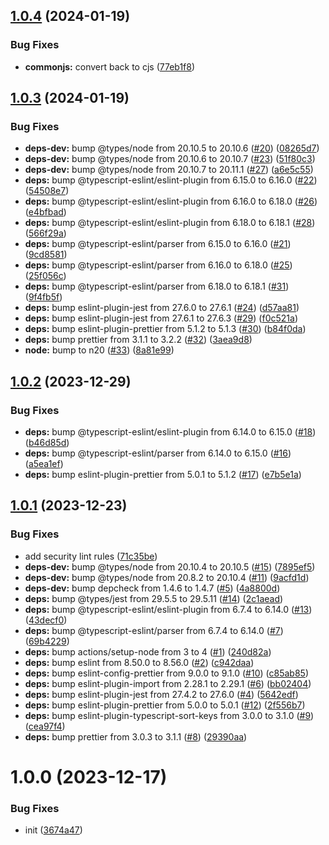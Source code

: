 ## [1.0.4](https://github.com/affixapi/config-rc/compare/v1.0.3...v1.0.4) (2024-01-19)


### Bug Fixes

* **commonjs:** convert back to cjs ([77eb1f8](https://github.com/affixapi/config-rc/commit/77eb1f8e7ba37fd63c2eed482a4c9434317983e9))

## [1.0.3](https://github.com/affixapi/config-rc/compare/v1.0.2...v1.0.3) (2024-01-19)


### Bug Fixes

* **deps-dev:** bump @types/node from 20.10.5 to 20.10.6 ([#20](https://github.com/affixapi/config-rc/issues/20)) ([08265d7](https://github.com/affixapi/config-rc/commit/08265d793e534c0562604bae1a4e1d1433cb1033))
* **deps-dev:** bump @types/node from 20.10.6 to 20.10.7 ([#23](https://github.com/affixapi/config-rc/issues/23)) ([51f80c3](https://github.com/affixapi/config-rc/commit/51f80c3ae73c4c8b9cf945c5852ea6f1804b3c7f))
* **deps-dev:** bump @types/node from 20.10.7 to 20.11.1 ([#27](https://github.com/affixapi/config-rc/issues/27)) ([a6e5c55](https://github.com/affixapi/config-rc/commit/a6e5c55a72f1b05e9af9e1c2d8d73973e59e7568))
* **deps:** bump @typescript-eslint/eslint-plugin from 6.15.0 to 6.16.0 ([#22](https://github.com/affixapi/config-rc/issues/22)) ([54508e7](https://github.com/affixapi/config-rc/commit/54508e728b7cf8aa20eb0757b12f2ce3f5834e82))
* **deps:** bump @typescript-eslint/eslint-plugin from 6.16.0 to 6.18.0 ([#26](https://github.com/affixapi/config-rc/issues/26)) ([e4bfbad](https://github.com/affixapi/config-rc/commit/e4bfbad87e10b7eb0ff09cc03a2078c85bfb58e5))
* **deps:** bump @typescript-eslint/eslint-plugin from 6.18.0 to 6.18.1 ([#28](https://github.com/affixapi/config-rc/issues/28)) ([566f29a](https://github.com/affixapi/config-rc/commit/566f29a7da82fb0fb79224c47072342a24f1e775))
* **deps:** bump @typescript-eslint/parser from 6.15.0 to 6.16.0 ([#21](https://github.com/affixapi/config-rc/issues/21)) ([9cd8581](https://github.com/affixapi/config-rc/commit/9cd85810f196e7a7b96ee6ccadcfa81d25e3b610))
* **deps:** bump @typescript-eslint/parser from 6.16.0 to 6.18.0 ([#25](https://github.com/affixapi/config-rc/issues/25)) ([25f056c](https://github.com/affixapi/config-rc/commit/25f056cdca6549b04637f81e951fb73ef3d683a7))
* **deps:** bump @typescript-eslint/parser from 6.18.0 to 6.18.1 ([#31](https://github.com/affixapi/config-rc/issues/31)) ([9f4fb5f](https://github.com/affixapi/config-rc/commit/9f4fb5f63d0212e4475b21c851f626b831885735))
* **deps:** bump eslint-plugin-jest from 27.6.0 to 27.6.1 ([#24](https://github.com/affixapi/config-rc/issues/24)) ([d57aa81](https://github.com/affixapi/config-rc/commit/d57aa81fabc59266cbaf924de8845dbb9fd39a1c))
* **deps:** bump eslint-plugin-jest from 27.6.1 to 27.6.3 ([#29](https://github.com/affixapi/config-rc/issues/29)) ([f0c521a](https://github.com/affixapi/config-rc/commit/f0c521a9b62a17c7938659d86f0107d7d0932534))
* **deps:** bump eslint-plugin-prettier from 5.1.2 to 5.1.3 ([#30](https://github.com/affixapi/config-rc/issues/30)) ([b84f0da](https://github.com/affixapi/config-rc/commit/b84f0dab82d89cd22066cdfae06b32785d3bd3cc))
* **deps:** bump prettier from 3.1.1 to 3.2.2 ([#32](https://github.com/affixapi/config-rc/issues/32)) ([3aea9d8](https://github.com/affixapi/config-rc/commit/3aea9d8c0dadae8220463405381e12dd7e45b8e0))
* **node:** bump to n20 ([#33](https://github.com/affixapi/config-rc/issues/33)) ([8a81e99](https://github.com/affixapi/config-rc/commit/8a81e992b01b5be5d617aec58210c294be47a827))

## [1.0.2](https://github.com/affixapi/config-rc/compare/v1.0.1...v1.0.2) (2023-12-29)


### Bug Fixes

* **deps:** bump @typescript-eslint/eslint-plugin from 6.14.0 to 6.15.0 ([#18](https://github.com/affixapi/config-rc/issues/18)) ([b46d85d](https://github.com/affixapi/config-rc/commit/b46d85d285ea08cd7283631a4348bc52350fbc13))
* **deps:** bump @typescript-eslint/parser from 6.14.0 to 6.15.0 ([#16](https://github.com/affixapi/config-rc/issues/16)) ([a5ea1ef](https://github.com/affixapi/config-rc/commit/a5ea1eff7f0ce869fd030ecf28da21408a9cdb9e))
* **deps:** bump eslint-plugin-prettier from 5.0.1 to 5.1.2 ([#17](https://github.com/affixapi/config-rc/issues/17)) ([e7b5e1a](https://github.com/affixapi/config-rc/commit/e7b5e1a1d004592dd4eca089dc4e00f7b55e16f5))

## [1.0.1](https://github.com/affixapi/config-rc/compare/v1.0.0...v1.0.1) (2023-12-23)


### Bug Fixes

* add security lint rules ([71c35be](https://github.com/affixapi/config-rc/commit/71c35bee317a728a2dd875cee27f886a8b4549f6))
* **deps-dev:** bump @types/node from 20.10.4 to 20.10.5 ([#15](https://github.com/affixapi/config-rc/issues/15)) ([7895ef5](https://github.com/affixapi/config-rc/commit/7895ef573c617889f99f0bb17f4ca5fd2e674328))
* **deps-dev:** bump @types/node from 20.8.2 to 20.10.4 ([#11](https://github.com/affixapi/config-rc/issues/11)) ([9acfd1d](https://github.com/affixapi/config-rc/commit/9acfd1d439207a9a8a883a53320aa246ed19ca33))
* **deps-dev:** bump depcheck from 1.4.6 to 1.4.7 ([#5](https://github.com/affixapi/config-rc/issues/5)) ([4a8800d](https://github.com/affixapi/config-rc/commit/4a8800df83e0727228e420e4ca5a7f3d25faada1))
* **deps:** bump @types/jest from 29.5.5 to 29.5.11 ([#14](https://github.com/affixapi/config-rc/issues/14)) ([2c1aead](https://github.com/affixapi/config-rc/commit/2c1aeadb88fd0e379ffccc4f02185ef731fda52d))
* **deps:** bump @typescript-eslint/eslint-plugin from 6.7.4 to 6.14.0 ([#13](https://github.com/affixapi/config-rc/issues/13)) ([43decf0](https://github.com/affixapi/config-rc/commit/43decf0ea9831d1b018accfbb7f67a0f09be6876))
* **deps:** bump @typescript-eslint/parser from 6.7.4 to 6.14.0 ([#7](https://github.com/affixapi/config-rc/issues/7)) ([69b4229](https://github.com/affixapi/config-rc/commit/69b4229246ef9f3a42363409e29891666120bdd8))
* **deps:** bump actions/setup-node from 3 to 4 ([#1](https://github.com/affixapi/config-rc/issues/1)) ([240d82a](https://github.com/affixapi/config-rc/commit/240d82aa5c2e4654a7f523823edee93f22c27011))
* **deps:** bump eslint from 8.50.0 to 8.56.0 ([#2](https://github.com/affixapi/config-rc/issues/2)) ([c942daa](https://github.com/affixapi/config-rc/commit/c942daad51f1f9f0906723fbf193ee594fe1b726))
* **deps:** bump eslint-config-prettier from 9.0.0 to 9.1.0 ([#10](https://github.com/affixapi/config-rc/issues/10)) ([c85ab85](https://github.com/affixapi/config-rc/commit/c85ab85d72e2db029a08463be1e4ac188784f3ca))
* **deps:** bump eslint-plugin-import from 2.28.1 to 2.29.1 ([#6](https://github.com/affixapi/config-rc/issues/6)) ([bb02404](https://github.com/affixapi/config-rc/commit/bb02404c48df0fedc6ec7621bc1b8783c78dcec2))
* **deps:** bump eslint-plugin-jest from 27.4.2 to 27.6.0 ([#4](https://github.com/affixapi/config-rc/issues/4)) ([5642edf](https://github.com/affixapi/config-rc/commit/5642edfd654f4463048aea0a5eeebc5d979faedd))
* **deps:** bump eslint-plugin-prettier from 5.0.0 to 5.0.1 ([#12](https://github.com/affixapi/config-rc/issues/12)) ([2f556b7](https://github.com/affixapi/config-rc/commit/2f556b7562628c09e253b6ee5f637b16c431e0ad))
* **deps:** bump eslint-plugin-typescript-sort-keys from 3.0.0 to 3.1.0 ([#9](https://github.com/affixapi/config-rc/issues/9)) ([cea97f4](https://github.com/affixapi/config-rc/commit/cea97f4a0a96144816e9a4cb93e5c987809fd73d))
* **deps:** bump prettier from 3.0.3 to 3.1.1 ([#8](https://github.com/affixapi/config-rc/issues/8)) ([29390aa](https://github.com/affixapi/config-rc/commit/29390aae76143215515718120001d683c5986cc6))

# 1.0.0 (2023-12-17)


### Bug Fixes

* init ([3674a47](https://github.com/affixapi/config-rc/commit/3674a475f7ff8a90d69e77e395f7820f0a3866fa))
